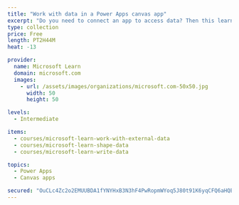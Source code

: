 ```yaml
---
title: "Work with data in a Power Apps canvas app"
excerpt: "Do you need to connect an app to access data? Then this learning path is for you. It will focus on how to connect to data sources. It also will show you how to use filtering, conditions, and other functions to shape your data and write data to your data source."
type: collection
price: Free
length: PT2H44M
heat: -13

provider:
  name: Microsoft Learn
  domain: microsoft.com
  images:
    - url: /assets/images/organizations/microsoft.com-50x50.jpg
      width: 50
      height: 50

levels:
  - Intermediate

items:
  - courses/microsoft-learn-work-with-external-data
  - courses/microsoft-learn-shape-data
  - courses/microsoft-learn-write-data

topics:
  - Power Apps
  - Canvas apps

secured: "OuCLc4Zc2o2EMUUBDA1fYNYHxB3N3hF4PwRopmWYoq5J80t91K6yqCFQ6aHQEpWD6TnB79Mx7mOgb/ekm9XpFrRgAjtyF6y09nWEGGlZEvXKL90Q2NQ3oUB9naoi9go/lPWSyaPrOGsy9QP69LjjZ+4GLhF3eWZ9h7yzDViOa4hfrJokSqwzCPxXDh0mEhwZCGTHNGa76mCRkVJV82Dv142JQb3+HqajW6XQfIG8+qOl8i2hwJPs3Oyw6/irMFdQ7tpuAAb8Alim5N+uSbkDLsQLTwz6S9VKBvBY/jx6ZBn0NA5t8gQXXgzCgCVWMOo0kkQfTGBCtq2Q9flVYwdV4VjKnyWFD+cT7M5US4nlo7w=;irJ80mkphdJ5scatwjuwbA=="
---
```


